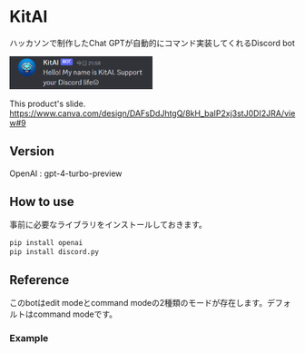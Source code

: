 # KitAI
ハッカソンで制作したChat GPTが自動的にコマンド実装してくれるDiscord bot

<img src=https://github.com/yukitakaGrid/KitAI/blob/main/img/KitAI_greed.png width="50%" />

This product's slide.
https://www.canva.com/design/DAFsDdJhtgQ/8kH_baIP2xj3stJ0DI2JRA/view#9

## Version

OpenAI : gpt-4-turbo-preview


## How to use
事前に必要なライブラリをインストールしておきます。
```
pip install openai
pip install discord.py
```


## Reference
このbotはedit modeとcommand modeの2種類のモードが存在します。デフォルトはcommand modeです。

### Example
